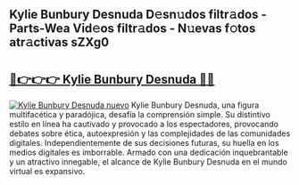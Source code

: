 ## Kylie Bunbury Desnuda D𝚎sn𝚞dos filtr𝚊dos - Parts-Wea Vid𝚎os filtr𝚊dos - N𝚞evas f𝚘tos atr𝚊ctivas sZXg0

# <h2><a href="http://mb42cbe.tromn.icu/?c=Kylie+Bunbury+Desnuda">🔗👉👉👉 Kylie Bunbury Desnuda 🔗🔗</a></h2>

[![Kylie Bunbury Desnuda nuevo](https://i.imgur.com/pEAQMta.gif)](http://mb42cbe.tromn.icu/?c=Kylie+Bunbury+Desnuda)
Kylie Bunbury Desnuda, una figura multifacética y paradójica, desafía la comprensión simple. Su distintivo estilo en línea ha cautivado y provocado a los espectadores, provocando debates sobre ética, autoexpresión y las complejidades de las comunidades digitales. Independientemente de sus decisiones futuras, su huella en los medios digitales es imborrable. Armado con una dedicación inquebrantable y un atractivo innegable, el alcance de Kylie Bunbury Desnuda en el mundo virtual es expansivo.
